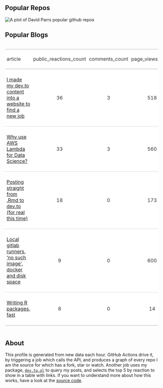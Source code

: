 
## Popular Repos

![A plot of David Parrs popular github
repos](https://github.com/daveparr/daveparr/blob/main/graph.png)

## Popular Blogs

<!--html_preserve-->

<style>html {
  font-family: -apple-system, BlinkMacSystemFont, 'Segoe UI', Roboto, Oxygen, Ubuntu, Cantarell, 'Helvetica Neue', 'Fira Sans', 'Droid Sans', Arial, sans-serif;
}

#wuvhxgohtf .gt_table {
  display: table;
  border-collapse: collapse;
  margin-left: auto;
  margin-right: auto;
  color: #333333;
  font-size: 16px;
  background-color: #FFFFFF;
  width: auto;
  border-top-style: solid;
  border-top-width: 2px;
  border-top-color: #A8A8A8;
  border-right-style: none;
  border-right-width: 2px;
  border-right-color: #D3D3D3;
  border-bottom-style: solid;
  border-bottom-width: 2px;
  border-bottom-color: #A8A8A8;
  border-left-style: none;
  border-left-width: 2px;
  border-left-color: #D3D3D3;
}

#wuvhxgohtf .gt_heading {
  background-color: #FFFFFF;
  text-align: center;
  border-bottom-color: #FFFFFF;
  border-left-style: none;
  border-left-width: 1px;
  border-left-color: #D3D3D3;
  border-right-style: none;
  border-right-width: 1px;
  border-right-color: #D3D3D3;
}

#wuvhxgohtf .gt_title {
  color: #333333;
  font-size: 125%;
  font-weight: initial;
  padding-top: 4px;
  padding-bottom: 4px;
  border-bottom-color: #FFFFFF;
  border-bottom-width: 0;
}

#wuvhxgohtf .gt_subtitle {
  color: #333333;
  font-size: 85%;
  font-weight: initial;
  padding-top: 0;
  padding-bottom: 4px;
  border-top-color: #FFFFFF;
  border-top-width: 0;
}

#wuvhxgohtf .gt_bottom_border {
  border-bottom-style: solid;
  border-bottom-width: 2px;
  border-bottom-color: #D3D3D3;
}

#wuvhxgohtf .gt_col_headings {
  border-top-style: solid;
  border-top-width: 2px;
  border-top-color: #D3D3D3;
  border-bottom-style: solid;
  border-bottom-width: 2px;
  border-bottom-color: #D3D3D3;
  border-left-style: none;
  border-left-width: 1px;
  border-left-color: #D3D3D3;
  border-right-style: none;
  border-right-width: 1px;
  border-right-color: #D3D3D3;
}

#wuvhxgohtf .gt_col_heading {
  color: #333333;
  background-color: #FFFFFF;
  font-size: 100%;
  font-weight: normal;
  text-transform: inherit;
  border-left-style: none;
  border-left-width: 1px;
  border-left-color: #D3D3D3;
  border-right-style: none;
  border-right-width: 1px;
  border-right-color: #D3D3D3;
  vertical-align: bottom;
  padding-top: 5px;
  padding-bottom: 6px;
  padding-left: 5px;
  padding-right: 5px;
  overflow-x: hidden;
}

#wuvhxgohtf .gt_column_spanner_outer {
  color: #333333;
  background-color: #FFFFFF;
  font-size: 100%;
  font-weight: normal;
  text-transform: inherit;
  padding-top: 0;
  padding-bottom: 0;
  padding-left: 4px;
  padding-right: 4px;
}

#wuvhxgohtf .gt_column_spanner_outer:first-child {
  padding-left: 0;
}

#wuvhxgohtf .gt_column_spanner_outer:last-child {
  padding-right: 0;
}

#wuvhxgohtf .gt_column_spanner {
  border-bottom-style: solid;
  border-bottom-width: 2px;
  border-bottom-color: #D3D3D3;
  vertical-align: bottom;
  padding-top: 5px;
  padding-bottom: 6px;
  overflow-x: hidden;
  display: inline-block;
  width: 100%;
}

#wuvhxgohtf .gt_group_heading {
  padding: 8px;
  color: #333333;
  background-color: #FFFFFF;
  font-size: 100%;
  font-weight: initial;
  text-transform: inherit;
  border-top-style: solid;
  border-top-width: 2px;
  border-top-color: #D3D3D3;
  border-bottom-style: solid;
  border-bottom-width: 2px;
  border-bottom-color: #D3D3D3;
  border-left-style: none;
  border-left-width: 1px;
  border-left-color: #D3D3D3;
  border-right-style: none;
  border-right-width: 1px;
  border-right-color: #D3D3D3;
  vertical-align: middle;
}

#wuvhxgohtf .gt_empty_group_heading {
  padding: 0.5px;
  color: #333333;
  background-color: #FFFFFF;
  font-size: 100%;
  font-weight: initial;
  border-top-style: solid;
  border-top-width: 2px;
  border-top-color: #D3D3D3;
  border-bottom-style: solid;
  border-bottom-width: 2px;
  border-bottom-color: #D3D3D3;
  vertical-align: middle;
}

#wuvhxgohtf .gt_striped {
  background-color: rgba(128, 128, 128, 0.05);
}

#wuvhxgohtf .gt_from_md > :first-child {
  margin-top: 0;
}

#wuvhxgohtf .gt_from_md > :last-child {
  margin-bottom: 0;
}

#wuvhxgohtf .gt_row {
  padding-top: 8px;
  padding-bottom: 8px;
  padding-left: 5px;
  padding-right: 5px;
  margin: 10px;
  border-top-style: solid;
  border-top-width: 1px;
  border-top-color: #D3D3D3;
  border-left-style: none;
  border-left-width: 1px;
  border-left-color: #D3D3D3;
  border-right-style: none;
  border-right-width: 1px;
  border-right-color: #D3D3D3;
  vertical-align: middle;
  overflow-x: hidden;
}

#wuvhxgohtf .gt_stub {
  color: #333333;
  background-color: #FFFFFF;
  font-size: 100%;
  font-weight: initial;
  text-transform: inherit;
  border-right-style: solid;
  border-right-width: 2px;
  border-right-color: #D3D3D3;
  padding-left: 12px;
}

#wuvhxgohtf .gt_summary_row {
  color: #333333;
  background-color: #FFFFFF;
  text-transform: inherit;
  padding-top: 8px;
  padding-bottom: 8px;
  padding-left: 5px;
  padding-right: 5px;
}

#wuvhxgohtf .gt_first_summary_row {
  padding-top: 8px;
  padding-bottom: 8px;
  padding-left: 5px;
  padding-right: 5px;
  border-top-style: solid;
  border-top-width: 2px;
  border-top-color: #D3D3D3;
}

#wuvhxgohtf .gt_grand_summary_row {
  color: #333333;
  background-color: #FFFFFF;
  text-transform: inherit;
  padding-top: 8px;
  padding-bottom: 8px;
  padding-left: 5px;
  padding-right: 5px;
}

#wuvhxgohtf .gt_first_grand_summary_row {
  padding-top: 8px;
  padding-bottom: 8px;
  padding-left: 5px;
  padding-right: 5px;
  border-top-style: double;
  border-top-width: 6px;
  border-top-color: #D3D3D3;
}

#wuvhxgohtf .gt_table_body {
  border-top-style: solid;
  border-top-width: 2px;
  border-top-color: #D3D3D3;
  border-bottom-style: solid;
  border-bottom-width: 2px;
  border-bottom-color: #D3D3D3;
}

#wuvhxgohtf .gt_footnotes {
  color: #333333;
  background-color: #FFFFFF;
  border-bottom-style: none;
  border-bottom-width: 2px;
  border-bottom-color: #D3D3D3;
  border-left-style: none;
  border-left-width: 2px;
  border-left-color: #D3D3D3;
  border-right-style: none;
  border-right-width: 2px;
  border-right-color: #D3D3D3;
}

#wuvhxgohtf .gt_footnote {
  margin: 0px;
  font-size: 90%;
  padding: 4px;
}

#wuvhxgohtf .gt_sourcenotes {
  color: #333333;
  background-color: #FFFFFF;
  border-bottom-style: none;
  border-bottom-width: 2px;
  border-bottom-color: #D3D3D3;
  border-left-style: none;
  border-left-width: 2px;
  border-left-color: #D3D3D3;
  border-right-style: none;
  border-right-width: 2px;
  border-right-color: #D3D3D3;
}

#wuvhxgohtf .gt_sourcenote {
  font-size: 90%;
  padding: 4px;
}

#wuvhxgohtf .gt_left {
  text-align: left;
}

#wuvhxgohtf .gt_center {
  text-align: center;
}

#wuvhxgohtf .gt_right {
  text-align: right;
  font-variant-numeric: tabular-nums;
}

#wuvhxgohtf .gt_font_normal {
  font-weight: normal;
}

#wuvhxgohtf .gt_font_bold {
  font-weight: bold;
}

#wuvhxgohtf .gt_font_italic {
  font-style: italic;
}

#wuvhxgohtf .gt_super {
  font-size: 65%;
}

#wuvhxgohtf .gt_footnote_marks {
  font-style: italic;
  font-size: 65%;
}
</style>

<div id="wuvhxgohtf" style="overflow-x:auto;overflow-y:auto;width:auto;height:auto;">

<table class="gt_table">

<thead class="gt_col_headings">

<tr>

<th class="gt_col_heading gt_columns_bottom_border gt_left" rowspan="1" colspan="1">

article

</th>

<th class="gt_col_heading gt_columns_bottom_border gt_center" rowspan="1" colspan="1">

public\_reactions\_count

</th>

<th class="gt_col_heading gt_columns_bottom_border gt_center" rowspan="1" colspan="1">

comments\_count

</th>

<th class="gt_col_heading gt_columns_bottom_border gt_center" rowspan="1" colspan="1">

page\_views\_count

</th>

</tr>

</thead>

<tbody class="gt_table_body">

<tr>

<td class="gt_row gt_left">

[I made my dev.to content into a website to find a new
job](https://dev.to/daveparr/i-made-my-dev-to-content-into-a-website-to-find-a-new-job-2kn5)

</td>

<td class="gt_row gt_center">

36

</td>

<td class="gt_row gt_center">

3

</td>

<td class="gt_row gt_center">

518

</td>

</tr>

<tr>

<td class="gt_row gt_left">

[Why use AWS Lambda for Data
Science?](https://dev.to/daveparr/why-use-aws-lambda-for-data-science-421)

</td>

<td class="gt_row gt_center">

33

</td>

<td class="gt_row gt_center">

3

</td>

<td class="gt_row gt_center">

560

</td>

</tr>

<tr>

<td class="gt_row gt_left">

[Posting straight from .Rmd to dev.to (for real this
time)](https://dev.to/daveparr/posting-straight-from-rmd-to-dev-to-1j4p)

</td>

<td class="gt_row gt_center">

18

</td>

<td class="gt_row gt_center">

0

</td>

<td class="gt_row gt_center">

173

</td>

</tr>

<tr>

<td class="gt_row gt_left">

[Local gitlab runners, ‘no such image’, docker and disk
space](https://dev.to/daveparr/gotcha-local-gitlab-runners-no-such-image-docker-and-disk-space-7ei)

</td>

<td class="gt_row gt_center">

9

</td>

<td class="gt_row gt_center">

0

</td>

<td class="gt_row gt_center">

600

</td>

</tr>

<tr>

<td class="gt_row gt_left">

[Writing R packages,
fast](https://dev.to/daveparr/writing-r-packages-fast-474c)

</td>

<td class="gt_row gt_center">

8

</td>

<td class="gt_row gt_center">

0

</td>

<td class="gt_row gt_center">

14

</td>

</tr>

</tbody>

</table>

</div>

<!--/html_preserve-->

## About

This profile is generated from new data each hour. GitHub Actions drive
it, by triggering a job which calls the API, and produces a graph of
every repo I am the source for which has a fork, star or watch. Another
job uses my package,
[`dev.to.ol`](https://github.com/DaveParr/dev.to.ol) to query my posts,
and selects the top 5 by reaction to show in a table with links. If you
want to understand more about how this works, have a look at the [source
code](https://github.com/DaveParr/DaveParr).
